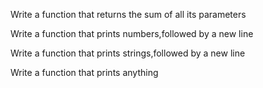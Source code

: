 Write a function that returns the sum of all its parameters

Write a function that prints numbers,followed by a new line

Write a function that prints strings,followed by a new line

Write a function that prints anything
